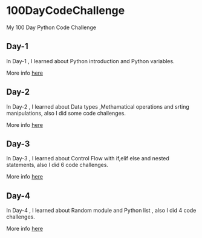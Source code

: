 #  100DayCodeChallenge
My 100 Day Python Code Challenge 

## Day-1
In Day-1 , I learned about Python introduction and Python variables.

More info [here](Day1/README.md)

## Day-2
In Day-2 , I learned about Data types ,Methamatical operations and srting manipulations, also I did some code challenges.

More info [here](Day2/README.md)

## Day-3
In Day-3 , I learned about Control Flow with if,elif else and nested statements, also I did 6 code challenges.

More info [here](Day3/README.md)

## Day-4
In Day-4 , I learned about Random module and Python list , also I did 4 code challenges.

More info [here](Day4/README.md)




